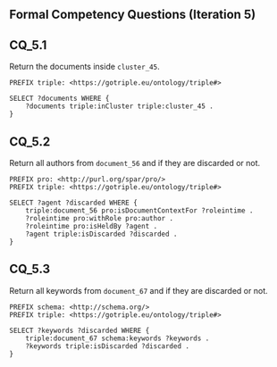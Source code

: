 ## Formal Competency Questions (Iteration 5)

## CQ_5.1

Return the documents inside `cluster_45`.

```
PREFIX triple: <https://gotriple.eu/ontology/triple#>

SELECT ?documents WHERE {
	?documents triple:inCluster triple:cluster_45 .
}
```

## CQ_5.2

Return all authors from `document_56` and if they are discarded or not.

```
PREFIX pro: <http://purl.org/spar/pro/>
PREFIX triple: <https://gotriple.eu/ontology/triple#>

SELECT ?agent ?discarded WHERE {
	triple:document_56 pro:isDocumentContextFor ?roleintime .
  	?roleintime pro:withRole pro:author .
  	?roleintime pro:isHeldBy ?agent .
  	?agent triple:isDiscarded ?discarded .
}
```

## CQ_5.3

Return all keywords from `document_67` and if they are discarded or not.

```
PREFIX schema: <http://schema.org/>
PREFIX triple: <https://gotriple.eu/ontology/triple#>

SELECT ?keywords ?discarded WHERE {
	triple:document_67 schema:keywords ?keywords .
  	?keywords triple:isDiscarded ?discarded .
}
```
